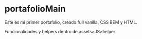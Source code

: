 # portafolioMain

Este es mi primer portafolio, creado full vanilla, CSS BEM y HTML.

Funcionalidades y helpers dentro de assets>JS>helper